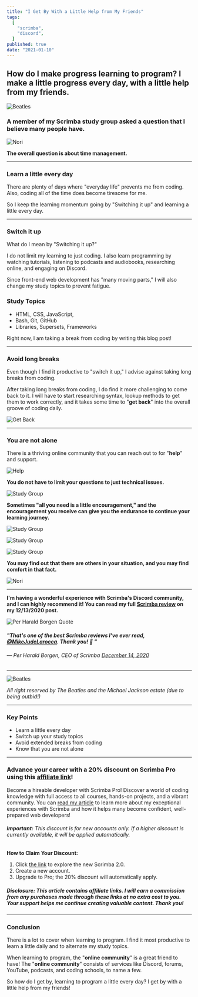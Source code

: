 ```yaml
---
title: "I Get By With a Little Help from My Friends"
tags:
  [
    "scrimba",
    "discord",
  ]
published: true
date: "2021-01-10"
---
```


## How do I make progress learning to program? I make a little progress every day, with a little help from my friends.

![Beatles](img/01-10-21/Beatles-1.jpeg)

### A member of my Scrimba study group asked a question that I believe many people have. 

![Nori](img/01-10-21/Nori-2.png)

**The overall question is about time management.**

---

### Learn a little every day

There are plenty of days where "everyday life" prevents me from coding. Also, coding all of the time does become tiresome for me. 

So I keep the learning momentum going by "Switching it up" and learning a little every day.

---

### Switch it up

What do I mean by "Switching it up?"

I do not limit my learning to just coding. I also learn programming by watching tutorials, listening to podcasts and audiobooks, researching online, and engaging on Discord.

Since front-end web development has "many moving parts," I will also change my study topics to prevent fatigue.

### Study Topics

  * HTML, CSS, JavaScript, 
  * Bash, Git, GitHub
  * Libraries, Supersets, Frameworks

Right now, I am taking a break from coding by writing this blog post!

---

### Avoid long breaks

Even though I find it productive to "switch it up," I advise against taking long breaks from coding. 

After taking long breaks from coding, I do find it more challenging to come back to it. I will have to start researching syntax, lookup methods to get them to work correctly, and it takes some time to "**get back**" into the overall groove of coding daily.

![Get Back](img/01-10-21/Beatles-GetBack.jpg)

---

### You are not alone

There is a thriving online community that you can reach out to for "**help**" and support. 

![Help](img/01-10-21/beatles-help.jpg)

**You do not have to limit your questions to just technical issues.** 

![Study Group](img/01-10-21/Philip-2.png)

**Sometimes "all you need is a little encouragement," and the encouragement you receive can give you the endurance to continue your learning journey.** 

![Study Group](img/01-10-21/DS-1.png)

![Study Group](img/01-10-21/Michael-1.png)

![Study Group](img/01-10-21/Kaytoo.png)

**You may find out that there are others in your situation, and you may find comfort in that fact.**

![Nori](img/01-10-21/Nori-1.png)

---

**I'm having a wonderful experience with Scrimba's Discord community, and I can highly recommend it! You can read my full [Scrimba review](https://selftaughttxg.com/2020/12-20/Review-Scrimba/) on my 12/13/2020 post.**


![Per Harald Borgen Quote](img/01-10-21/PerHaraldBorgen-Quote.png)

#### *"That&#39;s one of the best Scrimba reviews I&#39;ve ever read, <a href="https://twitter.com/MikeJudeLarocca?ref_src=twsrc%5Etfw">@MikeJudeLarocca</a>. Thank you! 🙏 "*
###### &mdash; Per Harald Borgen, CEO of Scrimba <a href="https://twitter.com/perborgen/status/1338462544143540227?ref_src=twsrc%5Etfw">December 14, 2020</a></blockquote>


---

![Beatles](img/01-10-21/beatles.jpg)

*All right reserved by The Beatles and the Michael Jackson estate (due to being outbid!)*

---

### Key Points

  * Learn a little every day
  * Switch up your study topics
  * Avoid extended breaks from coding
  * Know that you are not alone
	
---

### Advance your career with a 20% discount on Scrimba Pro using this [affiliate link](https://scrimba.com/?via=MichaelLarocca)!

Become a hireable developer with Scrimba Pro! Discover a world of coding knowledge with full access to all courses, hands-on projects, and a vibrant community. You can [read my article](https://selftaughttxg.com/2021/06-21/06-07-21/) to learn more about my exceptional experiences with Scrimba and how it helps many become confident, well-prepared web developers!

###### ***Important:*** *This discount is for new accounts only. If a higher discount is currently available, it will be applied automatically.*

**How to Claim Your Discount:**
1. Click [the link](https://scrimba.com/?via=MichaelLarocca) to explore the new Scrimba 2.0.
2. Create a new account.
3. Upgrade to Pro; the 20% discount will automatically apply.

##### ***Disclosure:*** *This article contains affiliate links. I will earn a commission from any purchases made through these links at no extra cost to you. Your support helps me continue creating valuable content. Thank you!*

---

### Conclusion

There is a lot to cover when learning to program. I find it most productive to learn a little daily and to alternate my study topics.

When learning to program, the "**online community**" is a great friend to have! The "**online community**" consists of services like Discord, forums, YouTube, podcasts, and coding schools, to name a few.

So how do I get by, learning to program a little every day? I get by with a little help from my friends!
